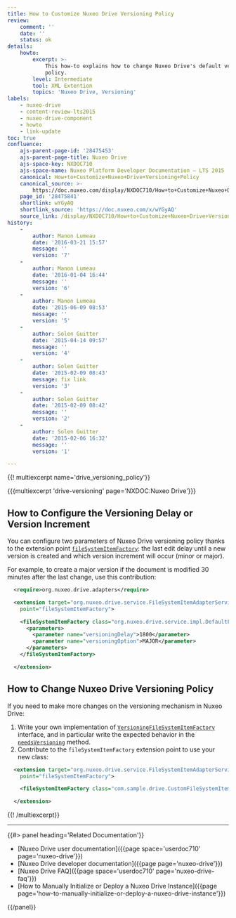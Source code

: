 ```yaml
---
title: How to Customize Nuxeo Drive Versioning Policy
review:
    comment: ''
    date: ''
    status: ok
details:
    howto:
        excerpt: >-
            This how-to explains how to change Nuxeo Drive's default versioning
            policy.
        level: Intermediate
        tool: XML Extention
        topics: 'Nuxeo Drive, Versioning'
labels:
    - nuxeo-drive
    - content-review-lts2015
    - nuxeo-drive-component
    - howto
    - link-update
toc: true
confluence:
    ajs-parent-page-id: '28475453'
    ajs-parent-page-title: Nuxeo Drive
    ajs-space-key: NXDOC710
    ajs-space-name: Nuxeo Platform Developer Documentation — LTS 2015
    canonical: How+to+Customize+Nuxeo+Drive+Versioning+Policy
    canonical_source: >-
        https://doc.nuxeo.com/display/NXDOC710/How+to+Customize+Nuxeo+Drive+Versioning+Policy
    page_id: '28475841'
    shortlink: wYGyAQ
    shortlink_source: 'https://doc.nuxeo.com/x/wYGyAQ'
    source_link: /display/NXDOC710/How+to+Customize+Nuxeo+Drive+Versioning+Policy
history:
    -
        author: Manon Lumeau
        date: '2016-03-21 15:57'
        message: ''
        version: '7'
    -
        author: Manon Lumeau
        date: '2016-01-04 16:44'
        message: ''
        version: '6'
    -
        author: Manon Lumeau
        date: '2015-06-09 08:53'
        message: ''
        version: '5'
    -
        author: Solen Guitter
        date: '2015-04-14 09:57'
        message: ''
        version: '4'
    -
        author: Solen Guitter
        date: '2015-02-09 08:43'
        message: fix link
        version: '3'
    -
        author: Solen Guitter
        date: '2015-02-09 08:42'
        message: ''
        version: '2'
    -
        author: Solen Guitter
        date: '2015-02-06 16:32'
        message: ''
        version: '1'

---
```

{{! multiexcerpt name='drive_versioning_policy'}}

{{{multiexcerpt 'drive-versioning' page='NXDOC:Nuxeo Drive'}}}

## How to Configure the Versioning Delay or Version Increment

You can configure two parameters of Nuxeo Drive versioning policy thanks to the extension point [`fileSystemItemFactory`](http://explorer.nuxeo.com/nuxeo/site/distribution/Nuxeo%20Platform-7.10/viewContribution/org.nuxeo.drive.adapters--fileSystemItemFactory): the last edit delay until a new version is created and which version increment will occur (minor or major).

For example, to create a major version if the document is modified 30 minutes after the last change, use this contribution:

```xml
  <require>org.nuxeo.drive.adapters</require>

  <extension target="org.nuxeo.drive.service.FileSystemItemAdapterService"
    point="fileSystemItemFactory">

    <fileSystemItemFactory class="org.nuxeo.drive.service.impl.DefaultFileSystemItemFactory" name="defaultFileSystemItemFactory" order="40">
      <parameters>
        <parameter name="versioningDelay">1800</parameter>
        <parameter name="versioningOption">MAJOR</parameter>
      </parameters>
    </fileSystemItemFactory>

  </extension>
```

## How to Change Nuxeo Drive Versioning Policy

If you need to make more changes on the versioning mechanism in Nuxeo Drive:

1.  Write your own implementation of [`VersioningFileSystemItemFactory`](http://community.nuxeo.com/api/nuxeo/release-7.10/javadoc/org/nuxeo/drive/service/VersioningFileSystemItemFactory.html) interface, and in particular write the expected behavior in the [`needsVersioning`](http://community.nuxeo.com/api/nuxeo/release-7.10/javadoc/org/nuxeo/drive/service/VersioningFileSystemItemFactory.html#needsVersioning%28org.nuxeo.ecm.core.api.DocumentModel%29) method.
2.  Contribute to the `fileSystemItemFactory` extension point to use your new class:

```xml
  <extension target="org.nuxeo.drive.service.FileSystemItemAdapterService"
    point="fileSystemItemFactory">

    <fileSystemItemFactory class="com.sample.drive.CustomFileSystemItemFactory" name="customFileSystemItemFactory" order="20"/>

  </extension>
```

{{! /multiexcerpt}}

* * *

<div class="row" data-equalizer data-equalize-on="medium"><div class="column medium-6">{{#> panel heading='Related Documentation'}}

- [Nuxeo Drive user documentation]({{page space='userdoc710' page='nuxeo-drive'}})
- [Nuxeo Drive developer documentation]({{page page='nuxeo-drive'}})
- [Nuxeo Drive FAQ]({{page space='userdoc710' page='nuxeo-drive-faq'}})
- [How to Manually Initialize or Deploy a Nuxeo Drive Instance]({{page page='how-to-manually-initialize-or-deploy-a-nuxeo-drive-instance'}})

{{/panel}}</div><div class="column medium-6">

&nbsp;

</div></div>
